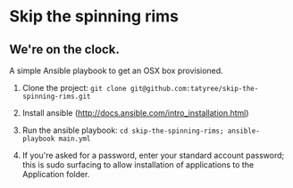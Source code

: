 # Skip the spinning rims
## We're on the clock. 

A simple Ansible playbook to get an OSX box provisioned. 

1. Clone the project: `git clone git@github.com:tatyree/skip-the-spinning-rims.git`

1. Install ansible (http://docs.ansible.com/intro_installation.html)

1. Run the ansible playbook: `cd skip-the-spinning-rims;
   ansible-playbook main.yml`

1. If you're asked for a password, enter your standard account password;
   this is sudo surfacing to allow installation of applications to the
Application folder. 


